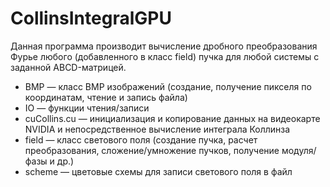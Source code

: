 # CollinsIntegralGPU
Данная программа производит вычисление дробного преобразования Фурье любого (добавленного в класс field) пучка для любой системы с заданной ABCD-матрицей.
- BMP — класс BMP изображений (создание, получение пикселя по координатам, чтение и запись файла)
- IO — функции чтения/записи
- cuCollins.cu — инициализация и копирование данных на видеокарте NVIDIA и непосредственное вычисление интеграла Коллинза
- field — класс светового поля (создание пучка, расчет преобразования, сложение/умножение пучков, получение модуля/фазы и др.)
- scheme — цветовые схемы для записи светового поля в файл
